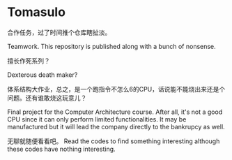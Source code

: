 # Tomasulo
合作任务，过了时间推个仓库瞎扯淡。

Teamwork. This repository is published along with a bunch of nonsense.

擅长作死系列？

Dexterous death maker?

体系结构大作业，总之，是一个跑指令不怎么6的CPU，话说能不能烧出来还是个问题。还有谁敢烧这玩意儿？

Final project for the Computer Architecture course. After all, it's not a good CPU since it can only perform limited functionalities. It may be manufactured but it will lead the company directly to the bankrupcy as well.

无聊就随便看看吧。
Read the codes to find something interesting although these codes have nothing interesting.
